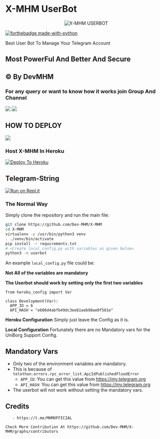 # X-MHM UserBot

<p align="center">
<img src="https://telegra.ph/file/ed74fd6f6638f3c46e1f5.jpg" alt="X-MHM USERBOT">


[![forthebadge made-with-python](http://ForTheBadge.com/images/badges/made-with-python.svg)](https://www.python.org/)



Best User Bot To Manage Your Telegram Account 
## Most PowerFul And Better And Secure

## © By DevMHM

### For any query or want to know how it works join Group And Channel 

<a href="https://t.me/MHMOFFICIAL"><img src="https://img.shields.io/badge/Join-Telegram%20Channel-red.svg?logo=Telegram"></a>
<a href="https://t.me/CyberProgram"><img src="https://img.shields.io/badge/Join-Telegram%20Group-blue.svg?logo=telegram"></a>

## HOW TO DEPLOY 

<a href="https://youtu.be/xfHcm_e9eQ"><img src="https://img.shields.io/badge/How%20To-Deploy-red.svg?logo=Youtube"></a>


### Host X-MHM In Heroku

[![Deploy To Heroku](https://www.herokucdn.com/deploy/button.svg)](https://heroku.com/deploy?template=https://github.com/Dev-MHM/X-MHM)

## Telegram-String

[![Run on Repl.it](https://repl.it/badge/github/STARKGANG/friday)](https://session.devmhm.repl.run)


### The Normal Way

Simply clone the repository and run the main file:
```sh
git clone https://github.com/Dev-MHM/X-MHM
cd X-MHM
virtualenv -p /usr/bin/python3 venv
. ./venv/bin/activate
pip install -r requirements.txt
# <Create local_config.py with variables as given below>
python3 -m userbot
```

An example `local_config.py` file could be:

**Not All of the variables are mandatory**

__The Userbot should work by setting only the first two variables__

```python3
from heroku_config import Var

class Development(Var):
  APP_ID = 6
  API_HASH = "eb06d4abfb49dc3eeb1aeb98ae0f581e"
```



**Heroku Configuration**
Simply just leave the Config as it is.

**Local Configuration**
Fortunately there are no Mandatory vars for the UniBorg Support Config.

## Mandatory Vars

- Only two of the environment variables are mandatory.
- This is because of `telethon.errors.rpc_error_list.ApiIdPublishedFloodError`
    - `APP_ID`:   You can get this value from https://my.telegram.org
    - `API_HASH`:   You can get this value from https://my.telegram.org
- The userbot will not work without setting the mandatory vars.

## Credits 
```- https://t.me/CyberProgram
   - https://t.me/MHMOFFICIAL

Check More Contribution At https://github.com/Dev-MHM/X-MHM/graphs/contributors
